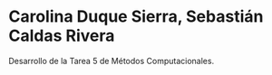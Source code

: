 # Carolina Duque Sierra, Sebastián Caldas Rivera
Desarrollo de la Tarea 5 de Métodos Computacionales. 
